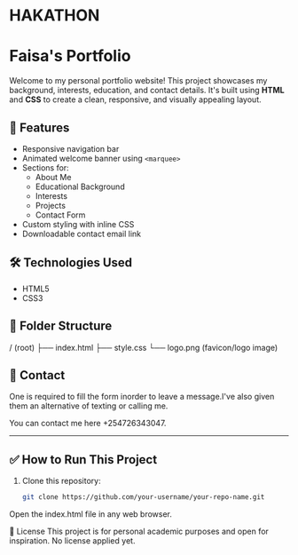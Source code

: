 # HAKATHON

# Faisa's Portfolio 

Welcome to my personal portfolio website! This project showcases my background, interests, education, and contact details. It's built using **HTML** and **CSS** to create a clean, responsive, and visually appealing layout.

## 🚀 Features

- Responsive navigation bar
- Animated welcome banner using `<marquee>`
- Sections for:
  - About Me
  - Educational Background
  - Interests
  - Projects
  - Contact Form
- Custom styling with inline CSS
- Downloadable contact email link

## 🛠️ Technologies Used

- HTML5
- CSS3

## 📂 Folder Structure

/ (root)
├── index.html
├── style.css 
└── logo.png (favicon/logo image)



## 📧 Contact
One is required to fill the form inorder to leave a message.I've also given them an alternative of texting or calling me.

You can contact me here +254726343047.

---

## ✅ How to Run This Project

1. Clone this repository:
   ```bash
   git clone https://github.com/your-username/your-repo-name.git
Open the index.html file in any web browser.

🔖 License
This project is for personal academic purposes and open for inspiration. No license applied yet.